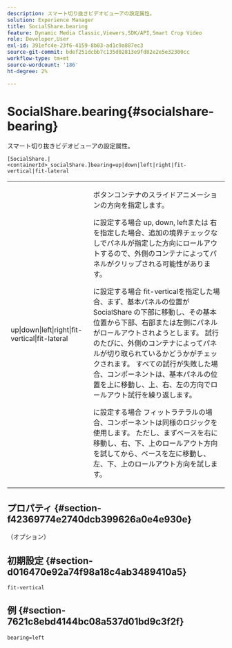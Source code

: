 ```yaml
---
description: スマート切り抜きビデオビューアの設定属性。
solution: Experience Manager
title: SocialShare.bearing
feature: Dynamic Media Classic,Viewers,SDK/API,Smart Crop Video
role: Developer,User
exl-id: 391efc4e-23f6-4159-8b03-ad1c9a887ec3
source-git-commit: bdef251dcbb7c135d02813e9fd82e2e5e32300cc
workflow-type: tm+mt
source-wordcount: '186'
ht-degree: 2%

---
```


# SocialShare.bearing{#socialshare-bearing}

スマート切り抜きビデオビューアの設定属性。

`[SocialShare.|<containerId>_socialShare.]bearing=up|down|left|right|fit-vertical|fit-lateral`

<table id="table_C616483932C2482CA9794DDD7313FD7C"> 
 <tbody> 
  <tr> 
   <td colname="col1"> <p> <span class="codeph"> up|down|left|right|fit-vertical|fit-lateral</span> </p> </td> 
   <td colname="col2"> <p> ボタンコンテナのスライドアニメーションの方向を指定します。 </p> <p> に設定する場合 <span class="codeph"> up</span>, <span class="codeph"> down</span>, <span class="codeph"> left</span>または <span class="codeph"> 右</span>を指定した場合、追加の境界チェックなしでパネルが指定した方向にロールアウトするので、外側のコンテナによってパネルがクリップされる可能性があります。 </p> <p>に設定する場合 <span class="codeph"> fit-vertical</span>を指定した場合、まず、基本パネルの位置が SocialShare の下部に移動し、その基本位置から下部、右部または左側にパネルがロールアウトされようとします。 試行のたびに、外側のコンテナによってパネルが切り取られているかどうかがチェックされます。 すべての試行が失敗した場合、コンポーネントは、基本パネルの位置を上に移動し、上、右、左の方向でロールアウト試行を繰り返します。 </p> <p>に設定する場合 <span class="codeph"> フィットラテラル</span>の場合、コンポーネントは同様のロジックを使用します。 ただし、まずベースを右に移動し、右、下、上のロールアウト方向を試してから、ベースを左に移動し、左、下、上のロールアウト方向を試します。 </p> </td> 
  </tr> 
 </tbody> 
</table>

## プロパティ {#section-f42369774e2740dcb399626a0e4e930e}

（オプション）

## 初期設定 {#section-d016470e92a74f98a18c4ab3489410a5}

`fit-vertical`

## 例 {#section-7621c8ebd4144bc08a537d01bd9c3f2f}

```
bearing=left
```
